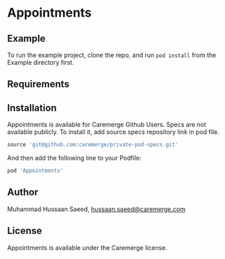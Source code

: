 # Appointments

## Example

To run the example project, clone the repo, and run `pod install` from the Example directory first.

## Requirements

## Installation

Appointments is available for Caremerge Github Users. Specs are not available publicly. To install
it, add source specs repository link in pod file.

```ruby
source 'git@github.com:caremerge/private-pod-specs.git'
```

And then add the following line to your Podfile:

```ruby
pod 'Appointments'
```

## Author

Muhammad Hussaan Saeed, hussaan.saeed@caremerge.com

## License

Appointments is available under the Caremerge license.
